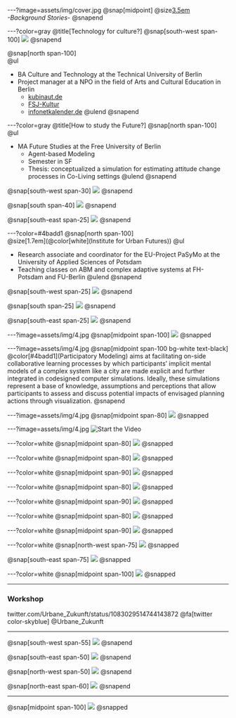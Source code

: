 ---?image=assets/img/cover.jpg
@snap[midpoint]
@size[3.5em](Hei)
<br>
*-Background Stories-*
@snapend

---?color=gray
@title[Technology for culture?]
@snap[south-west span-100]
![](assets/img/1.png)
@snapend

@snap[north span-100]
<br>
@ul[](false)
- BA Culture and Technology at the Technical University of Berlin
- Project manager at a NPO in the field of Arts and Cultural Education in Berlin
  - [kubinaut.de](https://www.kubinaut.de/de)
  - [FSJ-Kultur](http://lkj-berlin.de/fsjkultur/)
  - [infonetkalender.de](http://www.infonetkalender.de/)
@ulend
@snapend

---?color=gray
@title[How to study the Future?]
@snap[north span-100]
<br>
@ul[](false)
- MA Future Studies at the Free University of Berlin
  - Agent-based Modeling
  - Semester in SF
  - Thesis: conceptualized a simulation for estimating attitude change processes in Co-Living settings
@ulend
@snapend

@snap[south-west span-30]
![](assets/img/m1.png)
@snapend

@snap[south span-40]
![](assets/img/m2.png)
@snapend

@snap[south-east span-25]
![](assets/img/m3.png)
@snapend

---?color=#4badd1
@snap[north span-100]
<br>
@size[1.7em](@color[white](Institute for Urban Futures))
@ul[](false)
- Research associate and coordinator for the EU-Project PaSyMo at the University of Applied Sciences of Potsdam
- Teaching classes on ABM and complex adaptive systems at FH-Potsdam and FU-Berlin
@ulend
@snapend

@snap[south-west span-25]
![](assets/img/UZ_l.png)
@snapend

@snap[south span-25]
![](assets/img/UZ_m.png)
@snapend

@snap[south-east span-25]
![](assets/img/UZ_r.png)
@snapend

---?image=assets/img/4.jpg
@snap[midpoint span-100]
![](assets/img/l.png)
@snapped

---?image=assets/img/4.jpg
@snap[midpoint span-100 bg-white text-black]
@color[#4badd1](Participatory Modeling) aims at facilitating on-side collaborative learning processes by which participants’ implicit mental models of a complex system like a city are made explicit and further integrated in codesigned computer simulations. Ideally, these simulations represent a base of knowledge, assumptions and perceptions that allow participants to assess and discuss potential impacts of envisaged planning actions through visualization.
@snapend

---?image=assets/img/4.jpg
@snap[midpoint span-80]
![](assets/img/b.png)
@snapped

---?image=assets/img/4.jpg
![Start the Video](https://player.vimeo.com/video/285110972)

---?color=white
@snap[midpoint span-80]
![](assets/img/a.png)
@snapped


---?color=white
@snap[midpoint span-80]
![](assets/img/c.png)
@snapped

---?color=white
@snap[midpoint span-90]
![](assets/img/c1.png)
@snapped

---?color=white
@snap[midpoint span-80]
![](assets/img/d.png)
@snapped

---?color=white
@snap[midpoint span-90]
![](assets/img/e.png)
@snapped

---?color=white
@snap[midpoint span-80]
![](assets/img/f.png)
@snapped

---?color=white
@snap[midpoint span-90]
![](assets/img/g.png)
@snapped

---?color=white
@snap[north-west span-75]
![](assets/img/h.png)
@snapped

@snap[south-east span-75]
![](assets/img/i.png)
@snapped

---?color=white
@snap[midpoint span-100]
![](assets/img/j.png)
@snapped

---
### Workshop
twitter.com/Urbane_Zukunft/status/1083029514744143872
@fa[twitter color-skyblue] @Urbane_Zukunft

---
@snap[south-west span-55]
![](assets/img/WS3.jpg)
@snapend

@snap[south-east span-50]
![](assets/img/WS4.jpg)
@snapend

@snap[north-west span-50]
![](assets/img/WS2.jpg)
@snapend

@snap[north-east span-60]
![](assets/img/WS1.jpg)
@snapend

---
@snap[midpoint span-100]
![](assets/img/k.png)
@snapped
